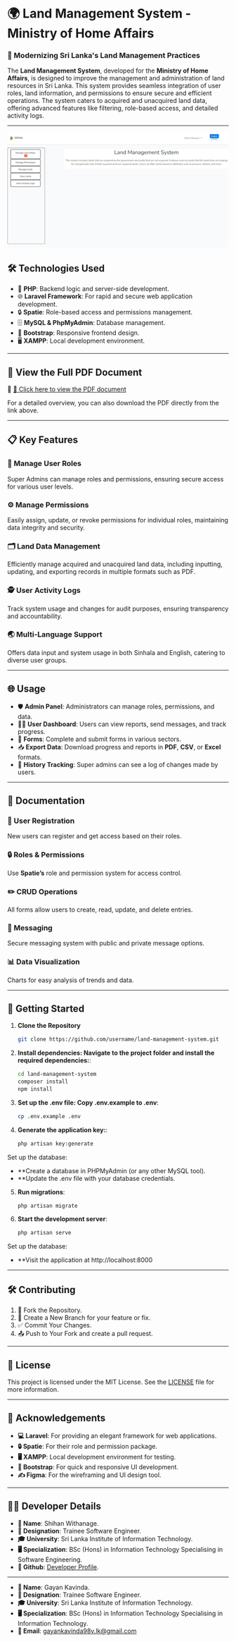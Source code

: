 # 🌍 Land Management System - Ministry of Home Affairs  

### 🚀 Modernizing Sri Lanka's Land Management Practices  

The **Land Management System**, developed for the **Ministry of Home Affairs**, is designed to improve the management and administration of land resources in Sri Lanka. This system provides seamless integration of user roles, land information, and permissions to ensure secure and efficient operations. The system caters to acquired and unacquired land data, offering advanced features like filtering, role-based access, and detailed activity logs.  

---

![Dashboard](https://github.com/GayanKavinda/Land_Management_System-Ministry-of-Home-Affairs/blob/main/Project%20Showcase/3.%20Dashboard.jpeg)  

## 🛠 Technologies Used  

- 🔧 **PHP**: Backend logic and server-side development.  
- 🌐 **Laravel Framework**: For rapid and secure web application development.  
- 🔒 **Spatie**: Role-based access and permissions management.  
- 🗄️ **MySQL & PhpMyAdmin**: Database management.  
- 🎨 **Bootstrap**: Responsive frontend design.  
- 🖥️ **XAMPP**: Local development environment.  

---

## 📄 View the Full PDF Document  

🔗 [📕 Click here to view the PDF document](https://github.com/GayanKavinda/Land_Management_System-Ministry-of-Home-Affairs/blob/main/public/PDF/Development%20Unit%20Projects%20-%20Land%20Management.pdf)  

For a detailed overview, you can also download the PDF directly from the link above.  

---

## 📋 Key Features  

### 👥 Manage User Roles  
Super Admins can manage roles and permissions, ensuring secure access for various user levels.  

### ⚙️ Manage Permissions  
Easily assign, update, or revoke permissions for individual roles, maintaining data integrity and security.  

### 🗂️ Land Data Management  
Efficiently manage acquired and unacquired land data, including inputting, updating, and exporting records in multiple formats such as PDF.  

### 🕵️ User Activity Logs  
Track system usage and changes for audit purposes, ensuring transparency and accountability.  

### 🌏 Multi-Language Support  
Offers data input and system usage in both Sinhala and English, catering to diverse user groups.  

---

## 🌐 Usage  

- 🛡️ **Admin Panel**: Administrators can manage roles, permissions, and data.  
- 🧑‍💻 **User Dashboard**: Users can view reports, send messages, and track progress.  
- 📑 **Forms**: Complete and submit forms in various sectors.  
- 📥 **Export Data**: Download progress and reports in **PDF**, **CSV**, or **Excel** formats.  
- 📜 **History Tracking**: Super admins can see a log of changes made by users.  

---

## 📖 Documentation  

### 📝 User Registration  
New users can register and get access based on their roles.  

### 🔒 Roles & Permissions  
Use **Spatie’s** role and permission system for access control.  

### ✏️ CRUD Operations  
All forms allow users to create, read, update, and delete entries.  

### 💬 Messaging  
Secure messaging system with public and private message options.  

### 📊 Data Visualization  
Charts for easy analysis of trends and data.  

---

## 🚀 Getting Started

1. **Clone the Repository**  
   ```bash
   git clone https://github.com/username/land-management-system.git

2. **Install dependencies: Navigate to the project folder and install the required dependencies:**:
   ```bash
   cd land-management-system
   composer install
   npm install

3. **Set up the .env file: Copy .env.example to .env**:
   ```bash
   cp .env.example .env

4. **Generate the application key:**:
   ```bash
   php artisan key:generate

Set up the database:
- **Create a database in PHPMyAdmin (or any other MySQL tool).
- **Update the .env file with your database credentials.

5. **Run migrations**:
   ```bash
   php artisan migrate

6. **Start the development server**:
   ```bash
   php artisan serve

Set up the database:
- **Visit the application at http://localhost:8000

---

## 🛠 Contributing

1. 🔀 Fork the Repository.
2. 🌱 Create a New Branch for your feature or fix.
3. ✅ Commit Your Changes.
4. 📤 Push to Your Fork and create a pull request.
   
---

## 📝 License

This project is licensed under the MIT License. See the [LICENSE](LICENSE) file for more information.

---

## 🤝 Acknowledgements

- **💻 Laravel**: For providing an elegant framework for web applications.
- **🔒 Spatie**: For their role and permission package.
- **🖥️ XAMPP**: Local development environment for testing.
- **🎨 Bootstrap**: For quick and responsive UI development.
- **✍️ Figma**: For the wireframing and UI design tool.

---

## 🧑‍💻 Developer Details

- **👤 Name**: Shihan Withanage.
- **🏢 Designation**: Trainee Software Engineer.
- **🎓 University**: Sri Lanka Institute of Information Technology.
- **🖥️ Specialization**: BSc (Hons) in Information Technology Specialising in Software Engineering.
- **👑 Github**: [Developer Profile](https://github.com/ShiAnder).

---

- **👤 Name**: Gayan Kavinda.
- **🏢 Designation**: Trainee Software Engineer.
- **🎓 University**: Sri Lanka Institute of Information Technology.
- **🖥️ Specialization**: BSc (Hons) in Information Technology Specialising in Information Technology.
- **📧 Email**: gayankavinda98v.lk@gmail.com
